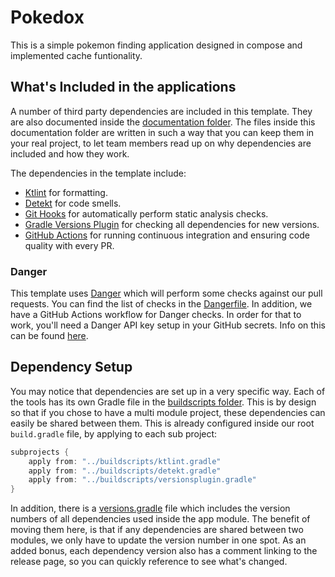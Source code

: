 # Pokedox

This is a simple pokemon finding application designed in compose and implemented cache funtionality.

## What's Included in the applications

A number of third party dependencies are included in this template. They are also documented inside the [documentation folder](/documentation). The files inside this documentation folder are written in such a way that you can keep them in your real project, to let team members read up on why dependencies are included and how they work.

The dependencies in the template include:

* [Ktlint](/documentation/StaticAnalysis.md) for formatting.
* [Detekt](/documentation/StaticAnalysis.md) for code smells.
* [Git Hooks](/documentation/GitHooks.md) for automatically perform static analysis checks. 
* [Gradle Versions Plugin](/documentation/VersionsPlugin.md) for checking all dependencies for new versions.
* [GitHub Actions](/documentation/GitHubActions.md) for running continuous integration and ensuring code quality with every PR.

### Danger

This template uses [Danger](https://danger.systems) which will perform some checks against our 
pull requests. You can find the list of checks in the [Dangerfile](Dangerfile). In addition, we 
have a GitHub Actions workflow for Danger checks. In order for that to work, you'll need a 
Danger API key setup in your GitHub secrets. Info on this can be found [here](https://www.jessesquires.com/blog/2020/04/10/running-danger-on-github-actions/). 

## Dependency Setup

You may notice that dependencies are set up in a very specific way. Each of the tools has its own Gradle file in the [buildscripts folder](/buildscripts). This is by design so that if you chose to have a multi module project, these dependencies can easily be shared between them. This is already configured inside our root `build.gradle` file, by applying to each sub project:

```groovy
subprojects {
    apply from: "../buildscripts/ktlint.gradle"
    apply from: "../buildscripts/detekt.gradle"
    apply from: "../buildscripts/versionsplugin.gradle"
}
```

In addition, there is a [versions.gradle](/buildscripts/versions.gradle) file which includes the version numbers of all dependencies used inside the app module. The benefit of moving them here, is that if any dependencies are shared between two modules, we only have to update the version number in one spot. As an added bonus, each dependency version also has a comment linking to the release page, so you can quickly reference to see what's changed. 

